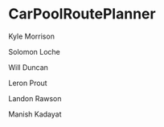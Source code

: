 # CarPoolRoutePlanner
Kyle Morrison

Solomon Loche

Will Duncan

Leron Prout

Landon Rawson

Manish Kadayat
